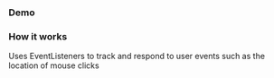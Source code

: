 ### Demo

<link src = 'https://user-images.githubusercontent.com/63077056/225170436-31c3b303-9c45-45a4-8a7f-dbe75dfe3589.mp4'>

### How it works

Uses EventListeners to track and respond to user events such as the location of mouse clicks
